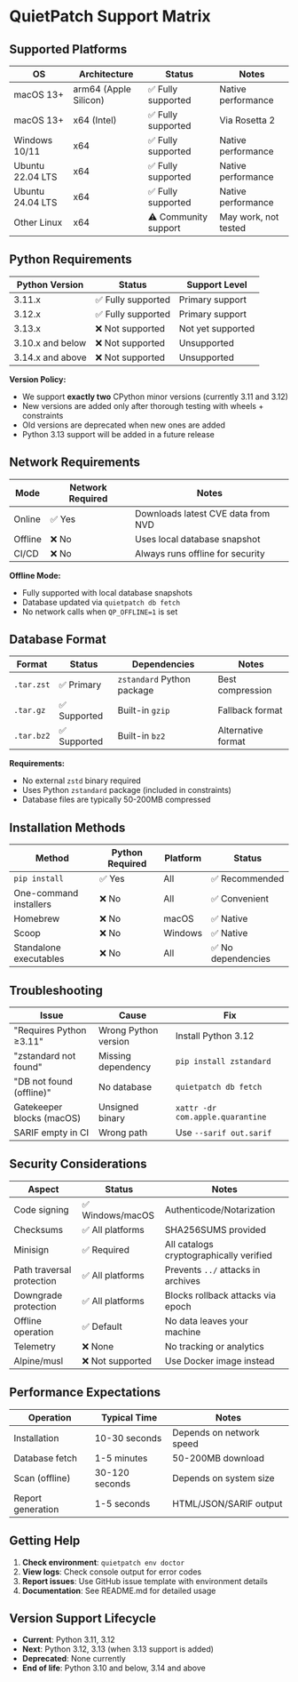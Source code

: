 # QuietPatch Support Matrix

## Supported Platforms

| OS | Architecture | Status | Notes |
|---|---|---|---|
| macOS 13+ | arm64 (Apple Silicon) | ✅ Fully supported | Native performance |
| macOS 13+ | x64 (Intel) | ✅ Fully supported | Via Rosetta 2 |
| Windows 10/11 | x64 | ✅ Fully supported | Native performance |
| Ubuntu 22.04 LTS | x64 | ✅ Fully supported | Native performance |
| Ubuntu 24.04 LTS | x64 | ✅ Fully supported | Native performance |
| Other Linux | x64 | ⚠️ Community support | May work, not tested |

## Python Requirements

| Python Version | Status | Support Level |
|---|---|---|
| 3.11.x | ✅ Fully supported | Primary support |
| 3.12.x | ✅ Fully supported | Primary support |
| 3.13.x | ❌ Not supported | Not yet supported |
| 3.10.x and below | ❌ Not supported | Unsupported |
| 3.14.x and above | ❌ Not supported | Unsupported |

**Version Policy:**
- We support **exactly two** CPython minor versions (currently 3.11 and 3.12)
- New versions are added only after thorough testing with wheels + constraints
- Old versions are deprecated when new ones are added
- Python 3.13 support will be added in a future release

## Network Requirements

| Mode | Network Required | Notes |
|---|---|---|
| Online | ✅ Yes | Downloads latest CVE data from NVD |
| Offline | ❌ No | Uses local database snapshot |
| CI/CD | ❌ No | Always runs offline for security |

**Offline Mode:**
- Fully supported with local database snapshots
- Database updated via `quietpatch db fetch`
- No network calls when `QP_OFFLINE=1` is set

## Database Format

| Format | Status | Dependencies | Notes |
|---|---|---|---|
| `.tar.zst` | ✅ Primary | `zstandard` Python package | Best compression |
| `.tar.gz` | ✅ Supported | Built-in `gzip` | Fallback format |
| `.tar.bz2` | ✅ Supported | Built-in `bz2` | Alternative format |

**Requirements:**
- No external `zstd` binary required
- Uses Python `zstandard` package (included in constraints)
- Database files are typically 50-200MB compressed

## Installation Methods

| Method | Python Required | Platform | Status |
|---|---|---|---|
| `pip install` | ✅ Yes | All | ✅ Recommended |
| One-command installers | ❌ No | All | ✅ Convenient |
| Homebrew | ❌ No | macOS | ✅ Native |
| Scoop | ❌ No | Windows | ✅ Native |
| Standalone executables | ❌ No | All | ✅ No dependencies |

## Troubleshooting

| Issue | Cause | Fix |
|---|---|---|
| "Requires Python ≥3.11" | Wrong Python version | Install Python 3.12 |
| "zstandard not found" | Missing dependency | `pip install zstandard` |
| "DB not found (offline)" | No database | `quietpatch db fetch` |
| Gatekeeper blocks (macOS) | Unsigned binary | `xattr -dr com.apple.quarantine` |
| SARIF empty in CI | Wrong path | Use `--sarif out.sarif` |

## Security Considerations

| Aspect | Status | Notes |
|---|---|---|
| Code signing | ✅ Windows/macOS | Authenticode/Notarization |
| Checksums | ✅ All platforms | SHA256SUMS provided |
| Minisign | ✅ Required | All catalogs cryptographically verified |
| Path traversal protection | ✅ All platforms | Prevents `../` attacks in archives |
| Downgrade protection | ✅ All platforms | Blocks rollback attacks via epoch |
| Offline operation | ✅ Default | No data leaves your machine |
| Telemetry | ❌ None | No tracking or analytics |
| Alpine/musl | ❌ Not supported | Use Docker image instead |

## Performance Expectations

| Operation | Typical Time | Notes |
|---|---|---|
| Installation | 10-30 seconds | Depends on network speed |
| Database fetch | 1-5 minutes | 50-200MB download |
| Scan (offline) | 30-120 seconds | Depends on system size |
| Report generation | 1-5 seconds | HTML/JSON/SARIF output |

## Getting Help

1. **Check environment**: `quietpatch env doctor`
2. **View logs**: Check console output for error codes
3. **Report issues**: Use GitHub issue template with environment details
4. **Documentation**: See README.md for detailed usage

## Version Support Lifecycle

- **Current**: Python 3.11, 3.12
- **Next**: Python 3.12, 3.13 (when 3.13 support is added)
- **Deprecated**: None currently
- **End of life**: Python 3.10 and below, 3.14 and above
